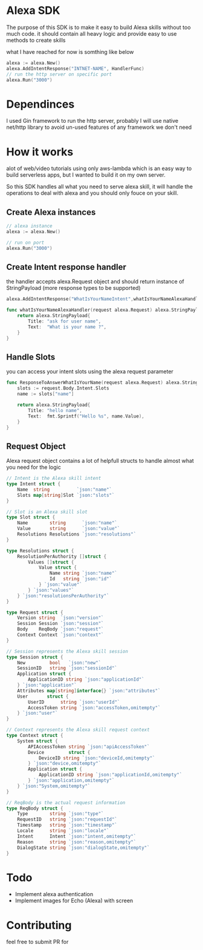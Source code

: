 # Alexa SDK

The purpose of this SDK is to make it easy to build Alexa skills without too much code.
it should contain all heavy logic and provide easy to use methods to create skills

what I have reached for now is somthing like below 

```Go
alexa := alexa.New()
alexa.AddIntentResponse("INTNET-NAME", HandlerFunc)
// run the http server on specific port
alexa.Run("3000")
```

# Dependinces
I used Gin framework to run the http server, probably I will use native net/http library to avoid un-used features of any framework we don't need

# How it works
alot of web/video tutorials using only aws-lambda which is an easy way to build serverless apps, but I wanted to build it on my own server.

So this SDK handles all what you need to serve alexa skill, it will handle the operations to deal with alexa and you should only fouce on your skill.

## Create Alexa instances

```GO
// alexa instance
alexa := alexa.New()

// run on port
alexa.Run("3000")
```

## Create Intent response handler

the handler accepts alexa.Request object and should return instance of StringPayload (more response types to be supported)

```Go
alexa.AddIntentResponse("WhatIsYourNameIntent",whatIsYourNameAlexaHandler)

func whatIsYourNameAlexaHandler(request alexa.Request) alexa.StringPayload {
    return alexa.StringPayload{
		Title: "ask for user name",
		Text:  "What is your name ?",
	}
}
```

## Handle Slots
you can access your intent slots using the alexa request parameter

```Go
func ResponseToAnswerWhatIsYourName(request alexa.Request) alexa.StringPayload {
    slots := request.Body.Intent.Slots
	name := slots["name"]

    return alexa.StringPayload{
		Title: "hello name",
		Text:  fmt.Sprintf("Hello %s", name.Value),
	}
}
```

## Request Object
Alexa request object contains a lot of helpfull structs to handle almost what you need for the logic

```Go
// Intent is the Alexa skill intent
type Intent struct {
	Name  string          `json:"name"`
	Slots map[string]Slot `json:"slots"`
}

// Slot is an Alexa skill slot
type Slot struct {
	Name        string      `json:"name"`
	Value       string      `json:"value"`
	Resolutions Resolutions `json:"resolutions"`
}

type Resolutions struct {
	ResolutionPerAuthority []struct {
		Values []struct {
			Value struct {
				Name string `json:"name"`
				Id   string `json:"id"`
			} `json:"value"`
		} `json:"values"`
	} `json:"resolutionsPerAuthority"`
}

type Request struct {
	Version string  `json:"version"`
	Session Session `json:"session"`
	Body    ReqBody `json:"request"`
	Context Context `json:"context"`
}

// Session represents the Alexa skill session
type Session struct {
	New         bool   `json:"new"`
	SessionID   string `json:"sessionId"`
	Application struct {
		ApplicationID string `json:"applicationId"`
	} `json:"application"`
	Attributes map[string]interface{} `json:"attributes"`
	User       struct {
		UserID      string `json:"userId"`
		AccessToken string `json:"accessToken,omitempty"`
	} `json:"user"`
}

// Context represents the Alexa skill request context
type Context struct {
	System struct {
		APIAccessToken string `json:"apiAccessToken"`
		Device         struct {
			DeviceID string `json:"deviceId,omitempty"`
		} `json:"device,omitempty"`
		Application struct {
			ApplicationID string `json:"applicationId,omitempty"`
		} `json:"application,omitempty"`
	} `json:"System,omitempty"`
}

// ReqBody is the actual request information
type ReqBody struct {
	Type        string `json:"type"`
	RequestID   string `json:"requestId"`
	Timestamp   string `json:"timestamp"`
	Locale      string `json:"locale"`
	Intent      Intent `json:"intent,omitempty"`
	Reason      string `json:"reason,omitempty"`
	DialogState string `json:"dialogState,omitempty"`
}
```


# Todo
- Implement alexa authentication
- Implement images for Echo (Alexa) with screen

# Contributing
feel free to submit PR for
